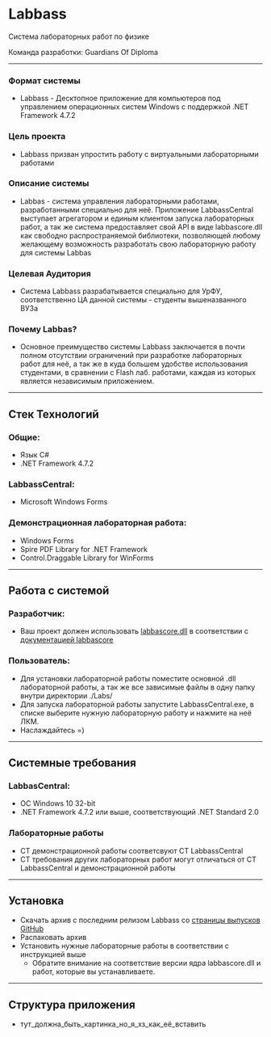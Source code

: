 # Labbass
Система лабораторных работ по физике

Команда разработки: Guardians Of Diploma 

---

### Формат системы
* Labbass - Десктопное приложение для компьютеров под управлением операционных систем Windows с поддержкой .NET Framework 4.7.2 


### Цель проекта
* Labbass призван упростить работу с виртуальными лабораторными работами


### Описание системы 
* Labbas - система управления лабораторными работами, разработанными специально для неё. Приложение LabbassCentral выступает агрегатором и единым клиентом запуска лабораторных работ, а так же система предоставляет свой API в виде labbascore.dll как свободно распространяемой библиотеки, позволяющей любому желающему возможность разработать свою лабораторную работу для системы Labbas


### Целевая Аудитория
* Система Labbass разрабатывается специально для УрФУ, соответственно ЦА данной системы - студенты вышеназванного ВУЗа


### Почему Labbas?
* Основное преимущество системы Labbass заключается в почти полном отсутствии ограничений при разработке лабораторных работ для неё, а так же в куда большем удобстве использования студентами, в сравнении с Flash лаб. работами, каждая из которых является независимым приложением. 

---
## Стек Технологий
### Общие:
  * Язык C#
  * .NET Framework 4.7.2
### LabbassCentral:
  * Microsoft Windows Forms
### Демонстрационная лабораторная работа:
  * Windows Forms
  * Spire PDF Library for .NET Framework
  * Control.Draggable Library for WinForms

---
## Работа с системой 
### Разработчик:
  * Ваш проект должен использовать [labbascore.dll](no_link) в соответствии с [документацией labbascore](no_link)
### Пользователь:
  * Для установки лабораторной работы поместите основной .dll лабораторной работы, а так же все зависимые файлы в одну папку внутри директории ./Labs/
  * Для запуска лабораторной работы запустите LabbassCentral.exe, в списке выберите нужную лабораторную работу и нажмите на неё ЛКМ.
  * Наслаждайтесь =)

---
## Системные требования
### LabbasCentral:
* ОС Windows 10 32-bit 
* .NET Framework 4.7.2 или выше, соответствующий .NET Standard 2.0

### Лабораторные работы
* СТ демонстрационной работы соответсвуют СТ LabbassCentral 
* СТ требования других лабораторных работ могут отличаться от СТ LabbassCentral и демонстрационной работы
---
## Установка 
* Скачать архив с последним релизом Labbass со [страницы выпусков GitHub](https://github.com/PuZ-ZaN/Labbass/releases)
* Распаковать архив
* Установить нужные лабораторные работы в соответствии с инструкцией выше 
    * Обратите внимание на соответствие версии ядра labbascore.dll и работ, которые вы устанавливаете.

--- 
## Структура приложения
* тут_должна_быть_картинка_но_я_хз_как_её_вставить
